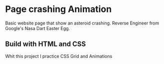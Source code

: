 # Page crashing Animation
Basic website page that show an asteroid crashing. Reverse Engineer from Google's Nasa Dart Easter Egg.
## Build with HTML and CSS
Whit this project I practice CSS Grid and Animations